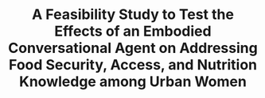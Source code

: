 ---
name: "A Feasibility Study To Test The"
title: "A Feasibility Study to Test the Effects of an Embodied Conversational Agent on Addressing Food Security, Access, and Nutrition Knowledge among Urban Women"
project: null
event: "American Public Health Association (APHA) Annual Meeting"
authors:
- name: "Mccue, K."
- name: "Gardiner, P."
- name: "Bickmore, T."
year: 2015
resources: null
external_url: https://apha.confex.com/apha/143am/webprogram/Paper331420.html
draft: false 
headless: true
---